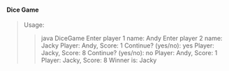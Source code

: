 #### Dice Game
> Usage:
>> java DiceGame 
>> Enter player 1 name: Andy
>> Enter player 2 name: Jacky
>> Player: Andy, Score: 1
>> Continue? (yes/no): yes
>> Player: Jacky, Score: 8
>> Continue? (yes/no): no
>> Player: Andy, Score: 1
>> Player: Jacky, Score: 8
>> Winner is: Jacky